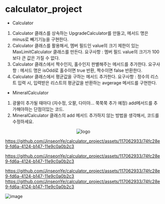 # calculator_project
- Calculator
1. Calculator 클래스를 상속하는 UpgradeCalculator를 만들고, 메서드 명은 minus로 빼기기능을 구현한다.
2. Calculator 클래스를 활용해서, 멤버 필드인 value의 크기 제한이 있는 MaxLimitCalculator 클래스를 만든다.
   요구사항 : 멤버 필드 value의 크기가 100보다 큰 값은 가질 수 없다.
3. Calculator 클래스에서 짝수인지, 홀수인지 판별해주는 메서드를 추가한다.
    요구사항 : 메서드 명은 isOdd로 홀수이면 true 반환, 짝수이면 false 반환한다.
4. Calculator 클래스에서 평균값을 구하는 메서드 추가한다.
   요구사항 : 정수의 리스트 입력 시, 입력받은 리스트의 평균값을 반환하는 avgerage 메서드를 구현한다.

- MineralCalculator
1. 광물이 추가될 때마다 (자수정, 오팔, 다이아… 쭉쭉쭉 추가 예정) add메서드를 추가해야하는 단점이있는 코드.
2. MineralCalculator 클래스의 add 메서드 추가하지 않는 방법을 생각해서, 코드를 수정하세요.

<p align="center">
  <img src="[https://github.com/JinseonYe/calculator_project/assets/117062933/74fc28e9-fd6a-4124-b147-11e9c0a0b2c3]" alt="logo"/>
</p> 

https://github.com/JinseonYe/calculator_project/assets/117062933/74fc28e9-fd6a-4124-b147-11e9c0a0b2c3

https://github.com/JinseonYe/calculator_project/assets/117062933/74fc28e9-fd6a-4124-b147-11e9c0a0b2c3

https://github.com/JinseonYe/calculator_project/assets/117062933/74fc28e9-fd6a-4124-b147-11e9c0a0b2c3
https://github.com/JinseonYe/calculator_project/assets/117062933/74fc28e9-fd6a-4124-b147-11e9c0a0b2c3

![image](https://github.com/JinseonYe/calculator_project/assets/117062933/74fc28e9-fd6a-4124-b147-11e9c0a0b2c3)

